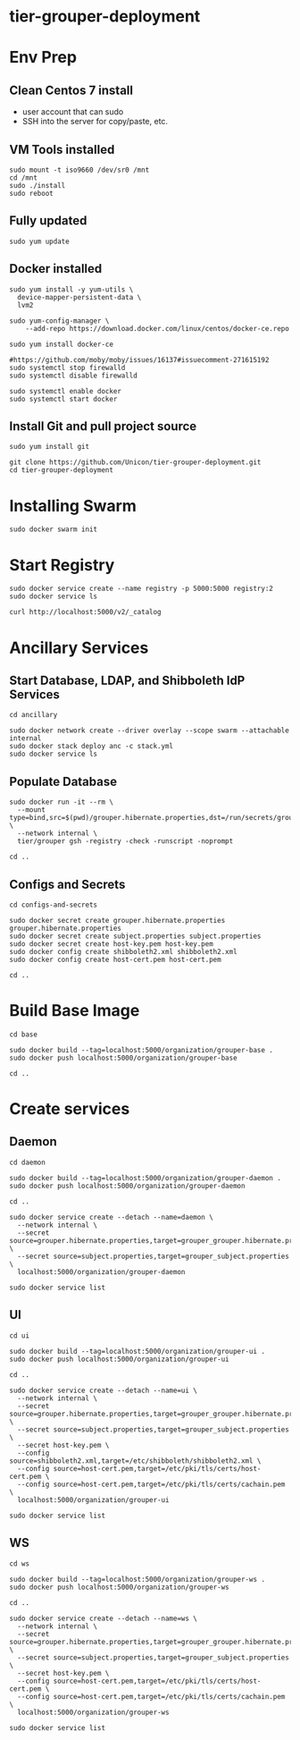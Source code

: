 # tier-grouper-deployment

# Env Prep

## Clean Centos 7 install

- user account that can sudo
- SSH into the server for copy/paste, etc.

## VM Tools installed 

```
sudo mount -t iso9660 /dev/sr0 /mnt
cd /mnt
sudo ./install
sudo reboot
```

## Fully updated

```
sudo yum update
```

## Docker installed

```
sudo yum install -y yum-utils \
  device-mapper-persistent-data \
  lvm2

sudo yum-config-manager \
    --add-repo https://download.docker.com/linux/centos/docker-ce.repo

sudo yum install docker-ce 

#https://github.com/moby/moby/issues/16137#issuecomment-271615192
sudo systemctl stop firewalld
sudo systemctl disable firewalld

sudo systemctl enable docker
sudo systemctl start docker
```

## Install Git and pull project source

```
sudo yum install git

git clone https://github.com/Unicon/tier-grouper-deployment.git
cd tier-grouper-deployment
```


# Installing Swarm

```
sudo docker swarm init
```

# Start Registry

```
sudo docker service create --name registry -p 5000:5000 registry:2
sudo docker service ls
```

```
curl http://localhost:5000/v2/_catalog
```

# Ancillary Services

## Start Database, LDAP, and Shibboleth IdP Services

```
cd ancillary

sudo docker network create --driver overlay --scope swarm --attachable internal
sudo docker stack deploy anc -c stack.yml
sudo docker service ls
```

## Populate Database

```
sudo docker run -it --rm \
  --mount type=bind,src=$(pwd)/grouper.hibernate.properties,dst=/run/secrets/grouper_grouper.hibernate.properties \
  --network internal \
  tier/grouper gsh -registry -check -runscript -noprompt

cd ..
```

## Configs and Secrets

```
cd configs-and-secrets

sudo docker secret create grouper.hibernate.properties grouper.hibernate.properties
sudo docker secret create subject.properties subject.properties
sudo docker secret create host-key.pem host-key.pem
sudo docker config create shibboleth2.xml shibboleth2.xml
sudo docker config create host-cert.pem host-cert.pem

cd ..
```


# Build Base Image

```
cd base

sudo docker build --tag=localhost:5000/organization/grouper-base .
sudo docker push localhost:5000/organization/grouper-base

cd ..
```



# Create services

## Daemon

```
cd daemon

sudo docker build --tag=localhost:5000/organization/grouper-daemon .
sudo docker push localhost:5000/organization/grouper-daemon

cd ..
```

```
sudo docker service create --detach --name=daemon \
  --network internal \
  --secret source=grouper.hibernate.properties,target=grouper_grouper.hibernate.properties \
  --secret source=subject.properties,target=grouper_subject.properties \
  localhost:5000/organization/grouper-daemon

sudo docker service list
```

## UI

```
cd ui

sudo docker build --tag=localhost:5000/organization/grouper-ui .
sudo docker push localhost:5000/organization/grouper-ui

cd ..
```

```
sudo docker service create --detach --name=ui \
  --network internal \
  --secret source=grouper.hibernate.properties,target=grouper_grouper.hibernate.properties \
  --secret source=subject.properties,target=grouper_subject.properties \  
  --secret host-key.pem \
  --config source=shibboleth2.xml,target=/etc/shibboleth/shibboleth2.xml \
  --config source=host-cert.pem,target=/etc/pki/tls/certs/host-cert.pem \
  --config source=host-cert.pem,target=/etc/pki/tls/certs/cachain.pem \
  localhost:5000/organization/grouper-ui
  
sudo docker service list
```

## WS

```
cd ws

sudo docker build --tag=localhost:5000/organization/grouper-ws .
sudo docker push localhost:5000/organization/grouper-ws

cd ..
```

```
sudo docker service create --detach --name=ws \
  --network internal \
  --secret source=grouper.hibernate.properties,target=grouper_grouper.hibernate.properties \
  --secret source=subject.properties,target=grouper_subject.properties \
  --secret host-key.pem \
  --config source=host-cert.pem,target=/etc/pki/tls/certs/host-cert.pem \
  --config source=host-cert.pem,target=/etc/pki/tls/certs/cachain.pem \
  localhost:5000/organization/grouper-ws

sudo docker service list
```
